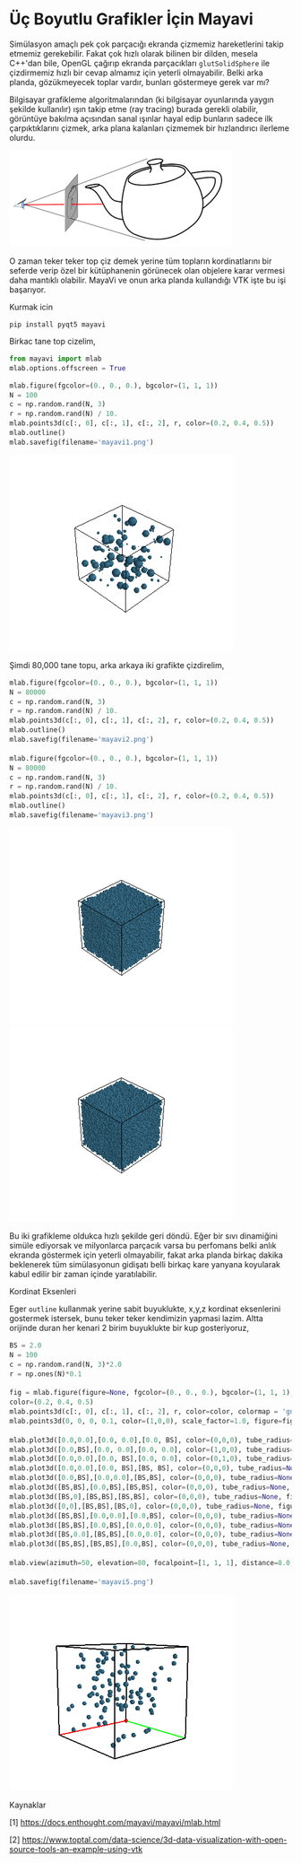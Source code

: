 # Üç Boyutlu Grafikler İçin Mayavi

Simülasyon amaçlı pek çok parçacığı ekranda çizmemiz hareketlerini
takip etmemiz gerekebilir. Fakat çok hızlı olarak bilinen bir dilden,
mesela C++'dan bile, OpenGL çağırıp ekranda parçacıkları
`glutSolidSphere` ile çizdirmemiz hızlı bir cevap almamız için yeterli
olmayabilir. Belki arka planda, gözükmeyecek toplar vardır, bunları
göstermeye gerek var mı?

Bilgisayar grafikleme algoritmalarından (ki bilgisayar oyunlarında
yaygın şekilde kullanılır) ışın takip etme (ray tracing) burada
gerekli olabilir, görüntüye bakılma açısından sanal ışınlar hayal edip
bunların sadece ilk çarpıktıklarını çizmek, arka plana kalanları
çizmemek bir hızlandırıcı ilerleme olurdu.

![](mayavi4.png)

O zaman teker teker top çiz demek yerine tüm topların kordinatlarını
bir seferde verip özel bir kütüphanenin görünecek olan objelere karar
vermesi daha mantıklı olabilir. MayaVi ve onun arka planda kullandığı
VTK işte bu işi başarıyor.

Kurmak icin

```
pip install pyqt5 mayavi
```

Birkac tane top cizelim,

```python
from mayavi import mlab
mlab.options.offscreen = True
```

```python
mlab.figure(fgcolor=(0., 0., 0.), bgcolor=(1, 1, 1))
N = 100
c = np.random.rand(N, 3)
r = np.random.rand(N) / 10.
mlab.points3d(c[:, 0], c[:, 1], c[:, 2], r, color=(0.2, 0.4, 0.5))
mlab.outline()
mlab.savefig(filename='mayavi1.png')
```

![](mayavi1.png)


Şimdi 80,000 tane topu, arka arkaya iki grafikte çizdirelim,


```python
mlab.figure(fgcolor=(0., 0., 0.), bgcolor=(1, 1, 1))
N = 80000
c = np.random.rand(N, 3)
r = np.random.rand(N) / 10.
mlab.points3d(c[:, 0], c[:, 1], c[:, 2], r, color=(0.2, 0.4, 0.5))
mlab.outline()
mlab.savefig(filename='mayavi2.png')

mlab.figure(fgcolor=(0., 0., 0.), bgcolor=(1, 1, 1))
N = 80000
c = np.random.rand(N, 3)
r = np.random.rand(N) / 10.
mlab.points3d(c[:, 0], c[:, 1], c[:, 2], r, color=(0.2, 0.4, 0.5))
mlab.outline()
mlab.savefig(filename='mayavi3.png')
```

![](mayavi2.png)
![](mayavi3.png)

Bu iki grafikleme oldukca hızlı şekilde geri döndü. Eğer bir sıvı
dinamiğini simüle ediyorsak ve milyonlarca parçacık varsa bu perfomans
belki anlık ekranda göstermek için yeterli olmayabilir, fakat arka
planda birkaç dakika beklenerek tüm simülasyonun gidişatı belli birkaç
kare yanyana koyularak kabul edilir bir zaman içinde yaratılabilir.

Kordinat Eksenleri

Eger `outline` kullanmak yerine sabit buyuklukte, x,y,z kordinat
eksenlerini gostermek istersek, bunu teker teker kendimizin yapmasi
lazim. Altta orijinde duran her kenari 2 birim buyuklukte bir kup
gosteriyoruz,

```python
BS = 2.0
N = 100
c = np.random.rand(N, 3)*2.0
r = np.ones(N)*0.1

fig = mlab.figure(figure=None, fgcolor=(0., 0., 0.), bgcolor=(1, 1, 1), engine=None)
color=(0.2, 0.4, 0.5)
mlab.points3d(c[:, 0], c[:, 1], c[:, 2], r, color=color, colormap = 'gnuplot', scale_factor=1, figure=fig)
mlab.points3d(0, 0, 0, 0.1, color=(1,0,0), scale_factor=1.0, figure=fig)

mlab.plot3d([0.0,0.0],[0.0, 0.0],[0.0, BS], color=(0,0,0), tube_radius=None, figure=fig)
mlab.plot3d([0.0,BS],[0.0, 0.0],[0.0, 0.0], color=(1,0,0), tube_radius=None, figure=fig)
mlab.plot3d([0.0,0.0],[0.0, BS],[0.0, 0.0], color=(0,1,0), tube_radius=None, figure=fig)
mlab.plot3d([0.0,0.0],[0.0, BS],[BS, BS], color=(0,0,0), tube_radius=None, figure=fig)
mlab.plot3d([0.0,BS],[0.0,0.0],[BS,BS], color=(0,0,0), tube_radius=None, figure=fig)
mlab.plot3d([BS,BS],[0.0,BS],[BS,BS], color=(0,0,0), tube_radius=None, figure=fig)
mlab.plot3d([BS,0],[BS,BS],[BS,BS], color=(0,0,0), tube_radius=None, figure=fig)
mlab.plot3d([0,0],[BS,BS],[BS,0], color=(0,0,0), tube_radius=None, figure=fig)
mlab.plot3d([BS,BS],[0.0,0.0],[0.0,BS], color=(0,0,0), tube_radius=None, figure=fig)
mlab.plot3d([BS,BS],[0.0,BS],[0.0,0.0], color=(0,0,0), tube_radius=None, figure=fig)
mlab.plot3d([BS,0.0],[BS,BS],[0.0,0.0], color=(0,0,0), tube_radius=None, figure=fig)
mlab.plot3d([BS,BS],[BS,BS],[0.0,BS], color=(0,0,0), tube_radius=None, figure=fig)

mlab.view(azimuth=50, elevation=80, focalpoint=[1, 1, 1], distance=8.0, figure=fig)

mlab.savefig(filename='mayavi5.png')
```

![](mayavi5.png)



Kaynaklar

[1] https://docs.enthought.com/mayavi/mayavi/mlab.html

[2] https://www.toptal.com/data-science/3d-data-visualization-with-open-source-tools-an-example-using-vtk
